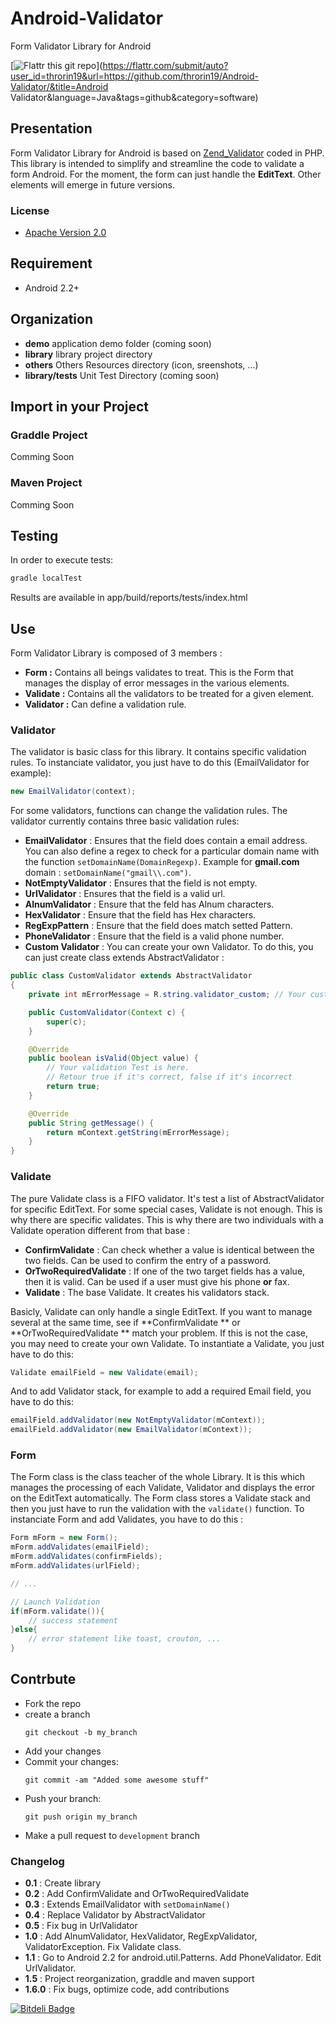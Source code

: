 Android-Validator
=================

Form Validator Library for Android

[![Flattr this git repo](http://api.flattr.com/button/flattr-badge-large.png)](https://flattr.com/submit/auto?user_id=throrin19&url=https://github.com/throrin19/Android-Validator/&title=Android Validator&language=Java&tags=github&category=software)

Presentation
------------

Form Validator Library for Android is based on [Zend_Validator](http://framework.zend.com/manual/1.12/en/zend.validate.introduction.html, "Title") coded in PHP. This library is intended to simplify and streamline the code to validate a form Android. For the moment, the form can just handle the **EditText**. Other elements will emerge in future versions.

### License

* [Apache Version 2.0](http://www.apache.org/licenses/LICENSE-2.0.html)

Requirement
-----------

+   Android 2.2+

Organization
------------

+    **demo**           application demo folder (coming soon)
+    **library**        library project directory
+    **others**         Others Resources directory (icon, sreenshots, ...)
+    **library/tests**  Unit Test Directory (coming soon)

Import in your Project
----------------------

### Graddle Project

Comming Soon

### Maven Project

Comming Soon

Testing
---

In order to execute tests:
``` java
gradle localTest
```
Results are available in app/build/reports/tests/index.html

Use
---

Form Validator Library is composed of 3 members : 
-   **Form :**      Contains all beings validates to treat. This is the Form that manages the display of error messages in the various elements.
-   **Validate :**  Contains all the validators to be treated for a given element.
-   **Validator :** Can define a validation rule.

### Validator

The validator is basic class for this library. It contains specific validation rules. To instanciate validator, you just have to do this (EmailValidator for example):

``` java
new EmailValidator(context);
```

For some validators, functions can change the validation rules. The validator currently contains three basic validation rules:
+   **EmailValidator** :    Ensures that the field does contain a email address. You can also define a regex to check for a particular domain name with the function `setDomainName(DomainRegexp)`. Example for **gmail.com** domain : `setDomainName("gmail\\.com")`. 
+   **NotEmptyValidator** : Ensures that the field is not empty.
+   **UrlValidator** :      Ensures that the field is a valid url.
+   **AlnumValidator** :    Ensure that the feld has Alnum characters.
+   **HexValidator** :      Ensure that the field has Hex characters.
+   **RegExpPattern** :     Ensure that the field does match setted Pattern.
+   **PhoneValidator** :    Ensure that the field is a valid phone number.
+   **Custom Validator** :  You can create your own Validator. To do this, you can just create class extends AbstractValidator :

``` java
public class CustomValidator extends AbstractValidator
{
    private int mErrorMessage = R.string.validator_custom; // Your custom error message

    public CustomValidator(Context c) {
        super(c);
    }

    @Override
    public boolean isValid(Object value) {
        // Your validation Test is here.
        // Retour true if it's correct, false if it's incorrect
        return true;
    }

    @Override
    public String getMessage() {
        return mContext.getString(mErrorMessage);
    }
}
```
    
### Validate

The pure Validate class is a FIFO validator. It's test a list of AbstractValidator for specific EditText. For some special cases, Validate is not enough. This is why there are specific validates. This is why there are two individuals with a Validate operation different from that base :
+   **ConfirmValidate** : Can check whether a value is identical between the two fields. Can be used to confirm the entry of a password.
+   **OrTwoRequiredValidate** : If one of the two target fields has a value, then it is valid. Can be used if a user must give his phone **or** fax.
+   **Validate** : The base Validate. It creates his validators stack.

Basicly, Validate can only handle a single EditText. If you want to manage several at the same time, see if **ConfirmValidate ** or **OrTwoRequiredValidate ** match your problem. If this is not the case, you may need to create your own Validate. To instantiate a Validate, you just have to do this:
``` java
Validate emailField = new Validate(email);
```

And to add Validator stack, for example to add a required Email field, you have to do this:
``` java
emailField.addValidator(new NotEmptyValidator(mContext));
emailField.addValidator(new EmailValidator(mContext));
```

### Form

The Form class is the class teacher of the whole Library. It is this which manages the processing of each Validate, Validator and displays the error on the EditText automatically. The Form class stores a Validate stack and then you just have to run the validation with the `validate()` function.
To instanciate Form and add Validates, you have to do this :
``` java
Form mForm = new Form();
mForm.addValidates(emailField);
mForm.addValidates(confirmFields);
mForm.addValidates(urlField);

// ...

// Launch Validation
if(mForm.validate()){
    // success statement
}else{
    // error statement like toast, crouton, ...
}
```

## Contrbute

+   Fork the repo
+   create a branch
    ```
    git checkout -b my_branch
    ```
+   Add your changes
+   Commit your changes:
    ```
    git commit -am "Added some awesome stuff"
    ```
+   Push your branch:
    ```
    git push origin my_branch
    ```
+   Make a pull request to `development` branch

### Changelog

+   **0.1** : Create library
+   **0.2** : Add ConfirmValidate and OrTwoRequiredValidate
+   **0.3** : Extends EmailValidator with `setDomainName()`
+   **0.4** : Replace Validator by AbstractValidator
+   **0.5** : Fix bug in UrlValidator
+   **1.0** : Add AlnumValidator, HexValidator, RegExpValidator, ValidatorException. Fix Validate class.
+   **1.1** : Go to Android 2.2 for android.util.Patterns. Add PhoneValidator. Edit UrlValidator.
+   **1.5** : Project reorganization, graddle and maven support
+   **1.6.0** : Fix bugs, optimize code, add contributions


[![Bitdeli Badge](https://d2weczhvl823v0.cloudfront.net/throrin19/android-validator/trend.png)](https://bitdeli.com/free "Bitdeli Badge")

